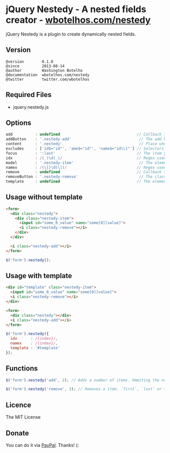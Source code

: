 # jQuery Nestedy - A nested fields creator - [wbotelhos.com/nestedy](http://wbotelhos.com/nestedy)

jQuery Nestedy is a plugin to create dynamically nested fields.

## Version

```
@version        0.1.0
@since          2013-08-14
@author         Washington Botelho
@documentation  wbotelhos.com/nestedy
@twitter        twitter.com/wbotelhos
```

## Required Files

+ jquery.nestedy.js

## Options

```js
add          : undefined                                  // Callback trigged when the add button is clicked.
addButton    : '.nestedy-add'                              // The add button element.
content      : '.nestedy'                                  // Place where the items will be copied.
excludes     : ['id$="id"', 'ame$="id"', 'name$="id\\]"'] // Selectors used to exclude field of a item before clone it.
focus        : ':last'                                    // The item you want focus, you can choose `:first`, `:last` or `undefined`.
idx          : /(_)\d(_)/                                 // Regex used to find the dynamic parte of the id of the field that will be changed.
model        : '.nestedy-item'                             // The element inside the `content` that will be used as a model to be cloned.
namex        : /(\[)\d(\])/                               // Regex used to find the dynamic parte of the name of the field that will be changed.
remove       : undefined                                  // Callback trigged before an item be removed.
removeButton : '.nestedy-remove'                           // The class name of the remove button.
template     : undefined                                  // The element inside the `body` that will be used as a model to be cloned.
```

## Usage without template

```html
<form>
  <div class="nestedy">
    <div class="nestedy-item">
      <input id="some_0_value" name="some[0][value]">
      <i class="nestedy-remove"></i>
    </div>
  </div>

  <i class="nestedy-add"></i>
</form>
```

```js
$('form').nestedy();
```

## Usage with template

```html
<div id="template" class="nestedy-item">
  <input id="some_0_value" name="some[0][value]">
  <i class="nestedy-remove"></i>
</div>

<form>
  <div class="nestedy"></div>
  <i class="nestedy-add"></i>
</form>
```

```js
$('form').nestedy({
  idx      : /{index}/,
  namex    : /{index}/,
  template : '#template'
});
```

## Functions

```js
$('form').nestedy('add', 2); // Adds a number of items. Ommiting the number, 1 is de default.

$('form').nestedy('remove', 3); // Removes a item. `first`, `last` or the number. Ommiting it, last is de default.
```

## Licence

The MIT License

## Donate

You can do it via [PayPal](https://www.paypal.com/cgi-bin/webscr?cmd=_donations&business=X8HEP2878NDEG&item_name=jQuery%20Nestedy). Thanks! (:
